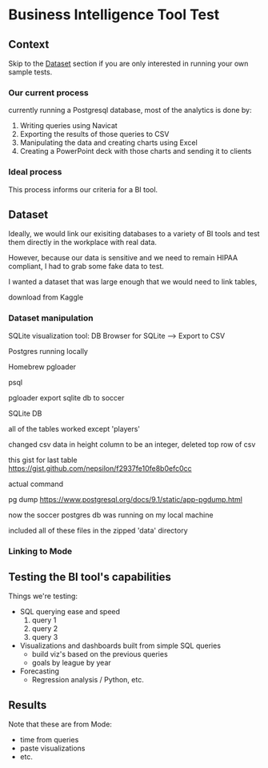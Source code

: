 # Business Intelligence Tool Test

## Context
Skip to the [Dataset](#Dataset) section if you are only interested in running your own sample tests.

### Our current process
currently running a Postgresql database, most of the analytics is done by:
1) Writing queries using Navicat
2) Exporting the results of those queries to CSV
3) Manipulating the data and creating charts using Excel
4) Creating a PowerPoint deck with those charts and sending it to clients

### Ideal process

This process informs our criteria for a BI tool.

## Dataset
Ideally, we would link our exisiting databases to a variety of BI tools and test them directly in the workplace with real data.

However, because our data is sensitive and we need to remain HIPAA compliant, I had to grab some fake data to test.

I wanted a dataset that was large enough that we would need to link tables, 

download from Kaggle

### Dataset manipulation

SQLite visualization tool: DB Browser for SQLite --> Export to CSV

Postgres running locally

Homebrew pgloader

psql 

pgloader export sqlite db to soccer

SQLite DB

all of the tables worked except 'players'

changed csv data in height column to be an integer, deleted top row of csv

this gist for last table https://gist.github.com/nepsilon/f2937fe10fe8b0efc0cc

actual command

pg dump https://www.postgresql.org/docs/9.1/static/app-pgdump.html

now the soccer postgres db was running on my local machine

included all of these files in the zipped 'data' directory

### Linking to Mode

## Testing the BI tool's capabilities

Things we're testing:
- SQL querying ease and speed
  1. query 1
  2. query 2
  3. query 3
- Visualizations and dashboards built from simple SQL queries
  - build viz's based on the previous queries
  - goals by league by year
- Forecasting 
  - Regression analysis / Python, etc.
  
## Results 
Note that these are from Mode:
- time from queries
- paste visualizations
- etc.

